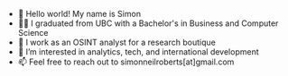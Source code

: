 - 👋 Hello world! My name is Simon
- 👨‍🎓 I graduated from UBC with a Bachelor's in Business and Computer Science
- 🌱 I work as an OSINT analyst for a research boutique
- 👀 I’m interested in analytics, tech, and international development
- 📫 Feel free to reach out to simonneilroberts[at]gmail.com

<!---
simon-roberts/simon-roberts is a ✨ special ✨ repository because its `README.md` (this file) appears on your GitHub profile.
You can click the Preview link to take a look at your changes.
--->
